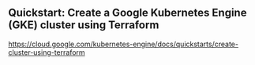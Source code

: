 ## Quickstart: Create a Google Kubernetes Engine (GKE) cluster using Terraform

https://cloud.google.com/kubernetes-engine/docs/quickstarts/create-cluster-using-terraform
